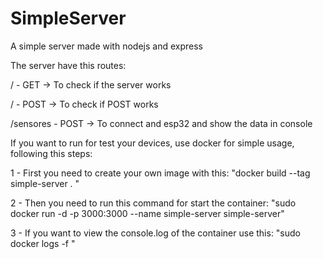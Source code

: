 # SimpleServer

A simple server made with nodejs and express

The server have this routes:

/ - GET  -> To check if the server works

/ - POST -> To check if POST works

/sensores - POST -> To connect and esp32 and show the data in console

If you want to run for test your devices, use docker for simple usage,
following this steps:

1 - First you need to create your own image with this:
    "docker build --tag simple-server . "

2 - Then you need to run this command for start the container:
    "sudo docker run -d -p 3000:3000 --name simple-server simple-server"

3 - If you want to view the console.log of the container use this:
    "sudo docker logs -f <Nombre del contenedor>"